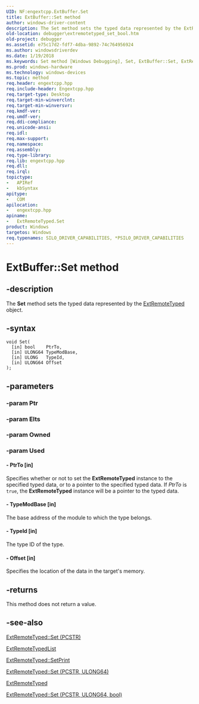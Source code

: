 ```yaml
---
UID: NF:engextcpp.ExtBuffer.Set
title: ExtBuffer::Set method
author: windows-driver-content
description: The Set method sets the typed data represented by the ExtRemoteTyped object.
old-location: debugger\extremotetyped_set_bool.htm
old-project: debugger
ms.assetid: e75c17d2-fdf7-4dba-9892-74c764956924
ms.author: windowsdriverdev
ms.date: 1/19/2018
ms.keywords: Set method [Windows Debugging], Set, ExtBuffer::Set, ExtRemoteTyped class [Windows Debugging], Set method, ExtBuffer, debugger.extremotetyped_set_bool, Set method [Windows Debugging], ExtRemoteTyped class
ms.prod: windows-hardware
ms.technology: windows-devices
ms.topic: method
req.header: engextcpp.hpp
req.include-header: Engextcpp.hpp
req.target-type: Desktop
req.target-min-winverclnt: 
req.target-min-winversvr: 
req.kmdf-ver: 
req.umdf-ver: 
req.ddi-compliance: 
req.unicode-ansi: 
req.idl: 
req.max-support: 
req.namespace: 
req.assembly: 
req.type-library: 
req.lib: engextcpp.hpp
req.dll: 
req.irql: 
topictype:
-	APIRef
-	kbSyntax
apitype:
-	COM
apilocation:
-	engextcpp.hpp
apiname:
-	ExtRemoteTyped.Set
product: Windows
targetos: Windows
req.typenames: SILO_DRIVER_CAPABILITIES, *PSILO_DRIVER_CAPABILITIES
---
```


# ExtBuffer::Set method


## -description


The <b>Set</b> method sets the typed data represented by the <a href="..\engextcpp\nl-engextcpp-extremotetyped.md">ExtRemoteTyped</a> object.


## -syntax


````
void Set(
  [in] bool    PtrTo,
  [in] ULONG64 TypeModBase,
  [in] ULONG   TypeId,
  [in] ULONG64 Offset
);
````


## -parameters




### -param Ptr




### -param Elts




### -param Owned




### -param Used





#### - PtrTo [in]

Specifies whether or not to set the <b>ExtRemoteTyped</b> instance to the specified typed data, or to a pointer to the specified typed data.  If <i>PtrTo</i> is <code>true</code>, the <b>ExtRemoteTyped</b> instance will be a pointer to the typed data.


#### - TypeModBase [in]

The base address of the module to which the type belongs.


#### - TypeId [in]

The type ID of the type.


#### - Offset [in]

Specifies the location of the data in the target's memory.


## -returns


This method does not return a value.



## -see-also

<a href="..\engextcpp\nf-engextcpp-extbuffer-set.md">ExtRemoteTyped::Set (PCSTR)</a>

<a href="..\engextcpp\nl-engextcpp-extremotetypedlist.md">ExtRemoteTypedList</a>

<a href="https://msdn.microsoft.com/library/windows/hardware/ff544384">ExtRemoteTyped::SetPrint</a>

<a href="..\engextcpp\nf-engextcpp-extbuffer-set.md">ExtRemoteTyped::Set (PCSTR, ULONG64)</a>

<a href="..\engextcpp\nl-engextcpp-extremotetyped.md">ExtRemoteTyped</a>

<a href="..\engextcpp\nf-engextcpp-extbuffer-set.md">ExtRemoteTyped::Set (PCSTR, ULONG64, bool)</a>

 

 


